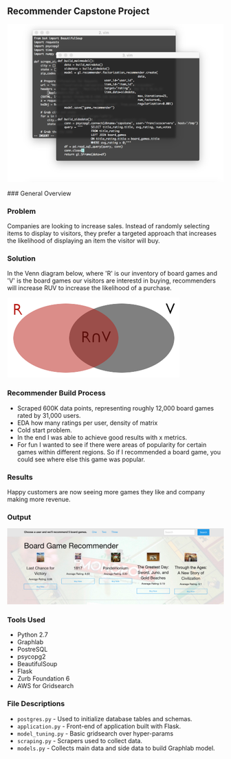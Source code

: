 ## Recommender Capstone Project

<p align="center">
  <img src="/img/hero.png">
</p>
### General Overview


### Problem
Companies are looking to increase sales. Instead of randomly selecting items to display to visitors, they prefer a targeted approach that increases the likelihood of displaying an item the visitor will buy.

### Solution
In the Venn diagram below, where 'R' is our inventory of board games and 'V' is the board games our visitors are interestd in buying, recommenders will increase RUV to increase the likelihood of a purchase. 

![Alt text](/img/venn.png?raw=true "Image Title")

### Recommender Build Process
* Scraped 600K data points, representing roughly 12,000 board games rated by 31,000 users.
* EDA how many ratings per user, density of matrix
* Cold start problem.
* In the end I was able to achieve good results with x metrics.
* For fun I wanted to see if there were areas of popularity for certain games within different regions. So if I recommended a board game, you could see where else this game was popular.

### Results
Happy customers are now seeing more games they like and company making more revenue.

### Output
<p align="center">
  <img src="/img/output.png">
</p>

### Tools Used
* Python 2.7
* Graphlab
* PostreSQL
* psycopg2
* BeautifulSoup
* Flask
* Zurb Foundation 6
* AWS for Gridsearch

### File Descriptions
* `postgres.py` - Used to initialize database tables and schemas.
* `application.py` - Front-end of application built with Flask.
* `model_tuning.py` - Basic gridsearch over hyper-params
* `scraping.py` - Scrapers used to collect data.
* `models.py` - Collects main data and side data to build Graphlab model.
